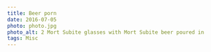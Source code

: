 ```yaml
---
title: Beer porn
date: 2016-07-05
photo: photo.jpg
photo_alt: 2 Mort Subite glasses with Mort Subite beer poured in
tags: Misc
---
```


